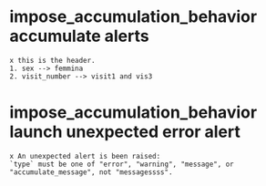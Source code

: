 # impose_accumulation_behavior accumulate alerts

    x this is the header.
    1. sex --> femmina
    2. visit_number --> visit1 and vis3

# impose_accumulation_behavior launch unexpected error alert

    x An unexpected alert is been raised:
    `type` must be one of "error", "warning", "message", or "accumulate_message", not "messagessss".

